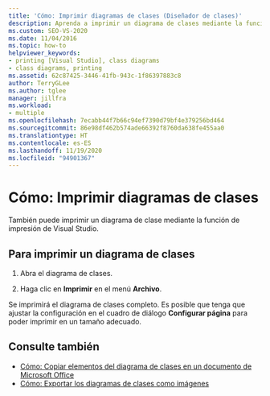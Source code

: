 ```yaml
---
title: 'Cómo: Imprimir diagramas de clases (Diseñador de clases)'
description: Aprenda a imprimir un diagrama de clases mediante la función de impresión de Visual Studio.
ms.custom: SEO-VS-2020
ms.date: 11/04/2016
ms.topic: how-to
helpviewer_keywords:
- printing [Visual Studio], class diagrams
- class diagrams, printing
ms.assetid: 62c87425-3446-41fb-943c-1f86397883c8
author: TerryGLee
ms.author: tglee
manager: jillfra
ms.workload:
- multiple
ms.openlocfilehash: 7ecabb44f7b66c94ef7390d79bf4e379256bd464
ms.sourcegitcommit: 86e98df462b574ade66392f8760da638fe455aa0
ms.translationtype: HT
ms.contentlocale: es-ES
ms.lasthandoff: 11/19/2020
ms.locfileid: "94901367"
---
```

# <a name="how-to-print-class-diagrams"></a>Cómo: Imprimir diagramas de clases

También puede imprimir un diagrama de clase mediante la función de impresión de Visual Studio.

## <a name="to-print-a-class-diagram"></a>Para imprimir un diagrama de clases

1. Abra el diagrama de clases.

2. Haga clic en **Imprimir** en el menú **Archivo**.

Se imprimirá el diagrama de clases completo. Es posible que tenga que ajustar la configuración en el cuadro de diálogo **Configurar página** para poder imprimir en un tamaño adecuado.

## <a name="see-also"></a>Consulte también

- [Cómo: Copiar elementos del diagrama de clases en un documento de Microsoft Office](how-to-copy-class-diagram-elements-to-a-microsoft-office-document.md)
- [Cómo: Exportar los diagramas de clases como imágenes](how-to-export-class-diagrams-as-images.md)

